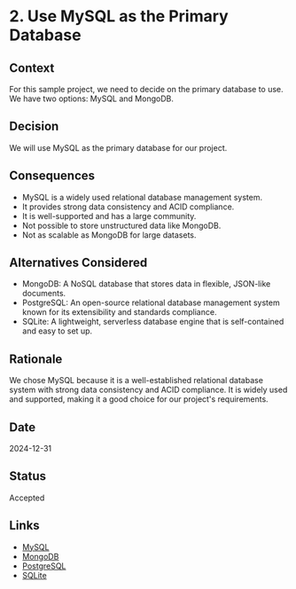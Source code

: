 # 2. Use MySQL as the Primary Database

## Context
For this sample project, we need to decide on the primary database to use. We have two options: MySQL and MongoDB.

## Decision
We will use MySQL as the primary database for our project.

## Consequences
- MySQL is a widely used relational database management system.
- It provides strong data consistency and ACID compliance.
- It is well-supported and has a large community.
- Not possible to store unstructured data like MongoDB.
- Not as scalable as MongoDB for large datasets.

## Alternatives Considered
- MongoDB: A NoSQL database that stores data in flexible, JSON-like documents.
- PostgreSQL: An open-source relational database management system known for its extensibility and standards compliance.
- SQLite: A lightweight, serverless database engine that is self-contained and easy to set up.

## Rationale
We chose MySQL because it is a well-established relational database system with strong data consistency and ACID compliance. 
It is widely used and supported, making it a good choice for our project's requirements.

## Date
2024-12-31

## Status
Accepted

## Links
- [MySQL](https://www.mysql.com/)
- [MongoDB](https://www.mongodb.com/)
- [PostgreSQL](https://www.postgresql.org/)
- [SQLite](https://www.sqlite.org/)
